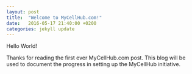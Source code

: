 ```yaml
---
layout: post
title:  "Welcome to MyCellHub.com!"
date:   2016-05-17 21:40:00 +0200
categories: jekyll update
---
```

 Hello World!
 
 Thanks for reading the first ever MyCellHub.com post. This blog will be used to document the progress in setting up the MyCellHub initiative.
 

